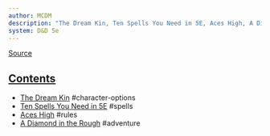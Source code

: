```yaml
---
author: MCDM
description: "The Dream Kin, Ten Spells You Need in 5E, Aces High, A Diamond in the Rough"
system: D&D 5e
---
```

[Source](zotero://select/library/items/MW48MQJS)


## [Contents](zotero://open-pdf/library/items/MW48MQJS?page=3)

- [The Dream Kin](zotero://open-pdf/library/items/MW48MQJS?page=5) #character-options 
- [Ten Spells You Need in 5E](zotero://open-pdf/library/items/MW48MQJS?page=12) #spells 
- [Aces High](zotero://open-pdf/library/items/MW48MQJS?page=18) #rules 
- [A Diamond in the Rough](zotero://open-pdf/library/items/MW48MQJS?page=26) #adventure 
